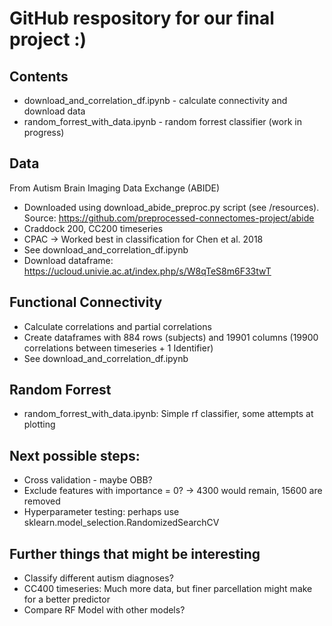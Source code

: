 # GitHub respository for our final project :)

## Contents
- download_and_correlation_df.ipynb - calculate connectivity and download data
- random_forrest_with_data.ipynb - random forrest classifier (work in progress)

## Data
From Autism Brain Imaging Data Exchange (ABIDE)
- Downloaded using download_abide_preproc.py script (see /resources). Source: https://github.com/preprocessed-connectomes-project/abide 
- Craddock 200, CC200 timeseries 
- CPAC → Worked best in classification for Chen et al. 2018
- See download_and_correlation_df.ipynb
- Download dataframe: https://ucloud.univie.ac.at/index.php/s/W8qTeS8m6F33twT 

## Functional Connectivity
- Calculate correlations and partial correlations
- Create dataframes with 884 rows (subjects) and 19901 columns (19900 correlations between timeseries + 1 Identifier)
- See download_and_correlation_df.ipynb

## Random Forrest
- random_forrest_with_data.ipynb: Simple rf classifier, some attempts at plotting

## Next possible steps:
- Cross validation - maybe OBB?
- Exclude features with importance = 0? -> 4300 would remain, 15600 are removed
- Hyperparameter testing: perhaps use sklearn.model_selection.RandomizedSearchCV

## Further things that might be interesting
- Classify different autism diagnoses?
- CC400 timeseries: Much more data, but finer parcellation might make for a better predictor
- Compare RF Model with other models?
